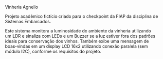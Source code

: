 Vinheria Agnello


Projeto acadêmico fictício criado para o checkpoint da FIAP da disciplina de Sistemas Embarcados.

Este sistema monitora a luminosidade do ambiente da vinheria utilizando um LDR e sinaliza com LEDs e um Buzzer se a luz estiver fora dos padrões ideais para conservação dos vinhos. Também exibe uma mensagem de boas-vindas em um display LCD 16x2 utilizando conexão paralela (sem módulo I2C), conforme os requisitos do projeto.

<a href="https://wokwi.com/projects/428231298984412161">
